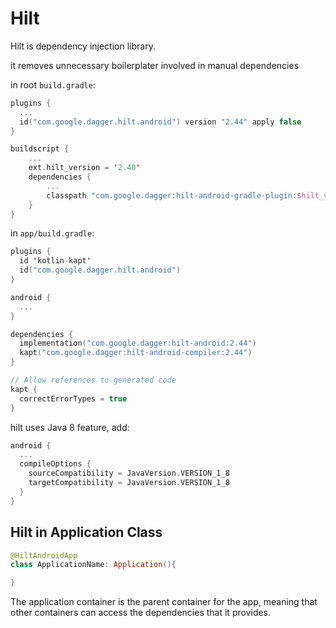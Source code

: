 # Hilt

Hilt is dependency injection library.

it removes unnecessary boilerplater involved in manual dependencies

in root `build.gradle`:

```kotlin
plugins {
  ...
  id("com.google.dagger.hilt.android") version "2.44" apply false
}

buildscript {
    ...
    ext.hilt_version = '2.40'
    dependencies {
        ...
        classpath "com.google.dagger:hilt-android-gradle-plugin:$hilt_version"
    }
}

```

in `app/build.gradle`:

```kotlin
plugins {
  id 'kotlin-kapt'
  id("com.google.dagger.hilt.android")
}

android {
  ...
}

dependencies {
  implementation("com.google.dagger:hilt-android:2.44")
  kapt("com.google.dagger:hilt-android-compiler:2.44")
}

// Allow references to generated code
kapt {
  correctErrorTypes = true
}

```

hilt uses Java 8 feature, add:

```kotlin
android {
  ...
  compileOptions {
    sourceCompatibility = JavaVersion.VERSION_1_8
    targetCompatibility = JavaVersion.VERSION_1_8
  }
}

```

## Hilt in Application Class

```kotlin
@HiltAndroidApp
class ApplicationName: Application(){

}
```

The application container is the parent container for the app, meaning that other containers can access the dependencies that it provides.
